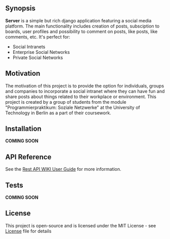 ## Synopsis

**Server** is a simple but rich django application featuring a social media platform. The main functionality includes creation of posts, subsciption to boards, user profiles and possibility to comment on posts, like posts, like comments, etc. It's perfect for:

* Social Intranets
* Enterprise Social Networks
* Private Social Networks 

## Motivation

The motivation of this project is to provide the option for individuals, groups and companies to incorporate a social intranet where they can have fun and share posts about things related to their workplace or environment. This project is created by a group of students from the module "Programmierpraktikum: Soziale Netzwerke" at the University of Technology in Berlin as a part of their coursework. 

## Installation

**COMING SOON** 

## API Reference

See the [Rest API WIKI User Guide](https://github.com/SNDjango/server/wiki/REST-API-User-Guide) for more information. 

## Tests

**COMING SOON** 

## License

This project is open-source and is licensed under the MIT License - see [License](server/LICENSE) file for details